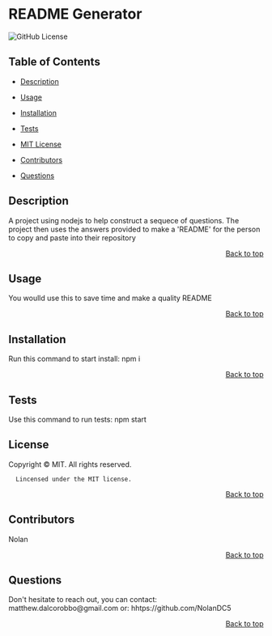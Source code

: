  
  <h1 id='title'> README Generator </h1>
  
  ![GitHub License](https://img.shields.io/badge/license-MIT-blue.svg)
  
  <h2 id='contents'> Table of Contents </h2>
  
  * [Description](#description)

  * [Usage](#usage)
 
  * [Installation](#installation)

  * [Tests](#tests)

  * [MIT License](#license)

  * [Contributors](#contributors)

  * [Questions](#questions)

  <h2 id='description'> Description </h2>
  A project using nodejs to help construct a sequece of questions. The project then uses the answers provided to make a 'README' for the person to copy and paste into their repository
  <p style='text-align: right;'><a href='#title'>Back to top</a></p>

  <h2 id='usage'> Usage </h2>
  You woulld use this to save time and make a quality README
  <p style='text-align: right;'><a href='#title'>Back to top</a></p>

  <h2 id='installation'> Installation </h2>
  Run this command to start install:
  npm i
  <p style='text-align: right;'><a href='#title'>Back to top</a></p>


  <h2 id='tests'> Tests </h2>
    
  Use this command to run tests:
  npm start

  <h2 id='license'>License</h2>
      Copyright © MIT. All rights reserved.
      
      Lincensed under the MIT license.
  <p style='text-align: right;'><a href='#title'>Back to top</a></p>

  <h2 id='contributors'> Contributors </h2>
  Nolan
  <p style='text-align: right;'><a href='#title'>Back to top</a></p>

  <h2 id='questions'> Questions </h2>
  Don't hesitate to reach out, you can contact:
  matthew.dalcorobbo@gmail.com
  or: hhtps://github.com/NolanDC5 
  <p style='text-align: right;'><a href='#title'>Back to top</a></p>

